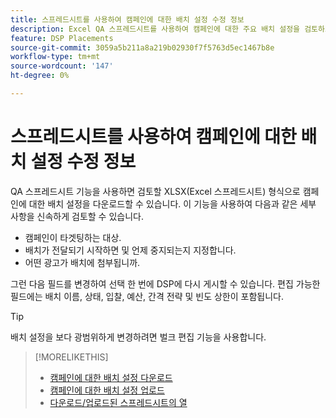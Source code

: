 ```yaml
---
title: 스프레드시트를 사용하여 캠페인에 대한 배치 설정 수정 정보
description: Excel QA 스프레드시트를 사용하여 캠페인에 대한 주요 배치 설정을 검토하고 편집하는 방법을 알아봅니다.
feature: DSP Placements
source-git-commit: 3059a5b211a8a219b02930f7f5763d5ec1467b8e
workflow-type: tm+mt
source-wordcount: '147'
ht-degree: 0%

---
```


# 스프레드시트를 사용하여 캠페인에 대한 배치 설정 수정 정보

QA 스프레드시트 기능을 사용하면 검토할 XLSX(Excel 스프레드시트) 형식으로 캠페인에 대한 배치 설정을 다운로드할 수 있습니다. 이 기능을 사용하여 다음과 같은 세부 사항을 신속하게 검토할 수 있습니다.

* 캠페인이 타겟팅하는 대상.
* 배치가 전달되기 시작하면 및 언제 중지되는지 지정합니다.
* 어떤 광고가 배치에 첨부됩니까.

그런 다음 필드를 변경하여 선택 한 번에 DSP에 다시 게시할 수 있습니다. 편집 가능한 필드에는 배치 이름, 상태, 입찰, 예산, 간격 전략 및 빈도 상한이 포함됩니다.

>[!TIP]
>
>배치 설정을 보다 광범위하게 변경하려면 벌크 편집 기능을 사용합니다.<!-- add link once we have help on it -->

>[!MORELIKETHIS]
>
>* [캠페인에 대한 배치 설정 다운로드](qa-sheet-download.md)
>* [캠페인에 대한 배치 설정 업로드](qa-sheet-upload.md)
>* [다운로드/업로드된 스프레드시트의 열](qa-sheet-columns.md)

